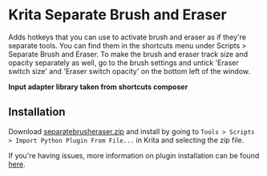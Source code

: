 # Krita Separate Brush and Eraser
Adds hotkeys that you can use to activate brush and eraser as if they're separate tools. You can find them in the shortcuts menu under Scripts > Separate Brush and Eraser. To make the brush and eraser track size and opacity separately as well, go to the brush settings and untick 'Eraser switch size' and 'Eraser switch opacity' on the bottom left of the window.

**Input adapter library taken from shortcuts composer**

## Installation

Download [separatebrusheraser.zip](http://github.com/dninosores/krita-separate-brush-eraser/releases/latest/download/separatebrusheraser.zip) and install by going to `Tools > Scripts > Import Python Plugin From File...` in Krita and selecting the zip file.

If you're having issues, more information on plugin installation can be found [here](https://docs.krita.org/en/user_manual/python_scripting/install_custom_python_plugin.html).
